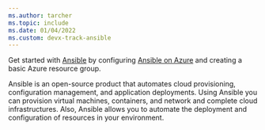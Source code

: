 ```yaml
---
ms.author: tarcher
ms.topic: include
ms.date: 01/04/2022
ms.custom: devx-track-ansible
---
```


Get started with [Ansible](https://www.ansible.com/) by configuring [Ansible on Azure](https://docs.ansible.com/ansible/2.3/guide_azure.html) and creating a basic Azure resource group.

Ansible is an open-source product that automates cloud provisioning, configuration management, and application deployments. Using Ansible you can provision virtual machines, containers, and network and complete cloud infrastructures. Also, Ansible allows you to automate the deployment and configuration of resources in your environment.
